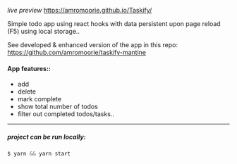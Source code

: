 *live preview* 
https://amromoorie.github.io/Taskify/


Simple todo app using react hooks with data persistent upon page reload (F5) using local storage..

See developed & enhanced version of the app in this repo: https://github.com/amromoorie/taskify-mantine

#### App features::
* add
* delete
* mark complete
* show total number of todos
* filter out completed todos/tasks..

---
##### project can be run locally:
```js
$ yarn && yarn start
```

